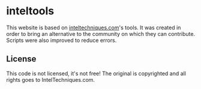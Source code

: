 # inteltools

This website is based on [inteltechniques.com](https://inteltechniques.com/tools)'s tools. It was created in order to bring an alternative to the community on which they can contribute. Scripts were also improved to reduce errors.

## License

This code is not licensed, it's not free! The original is copyrighted and all rights goes to IntelTechniques.com.
